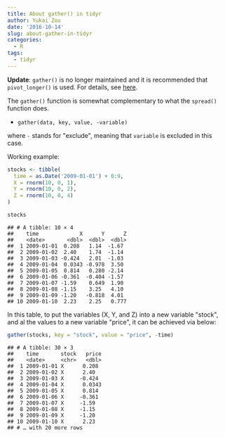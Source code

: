 ```yaml
---
title: About gather() in tidyr
author: Yukai Zou
date: '2016-10-14'
slug: about-gather-in-tidyr
categories:
  - R
tags:
  - tidyr
---
```




**Update**: `gather()` is no longer maintained and it is recommended that `pivot_longer()` is used. For details, see [here](https://tidyr.tidyverse.org/reference/gather.html).

The `gather()` function is somewhat complementary to what the `spread()` function does.

- `gather(data, key, value, -variable)`

where `-` stands for "exclude", meaning that `variable` is excluded in this case.

Working example:


```r
stocks <- tibble(
  time = as.Date('2009-01-01') + 0:9,
  X = rnorm(10, 0, 1),
  Y = rnorm(10, 0, 2),
  Z = rnorm(10, 0, 4)
)

stocks
```

```
## # A tibble: 10 × 4
##    time             X      Y      Z
##    <date>       <dbl>  <dbl>  <dbl>
##  1 2009-01-01  0.208   1.14  -1.67 
##  2 2009-01-02  2.40    1.74  -1.14 
##  3 2009-01-03 -0.424   2.01  -1.03 
##  4 2009-01-04  0.0343 -0.978  3.50 
##  5 2009-01-05  0.814   0.280 -2.14 
##  6 2009-01-06 -0.361  -0.404 -1.57 
##  7 2009-01-07 -1.59    0.649  1.90 
##  8 2009-01-08 -1.15    3.25   4.10 
##  9 2009-01-09 -1.20   -0.818  4.01 
## 10 2009-01-10  2.23    2.25   0.777
```

In this table, to put the variables (X, Y, and Z) into a new variable "stock", and al the values to a new variable "price", it can be achieved via below:


```r
gather(stocks, key = "stock", value = "price", -time)
```

```
## # A tibble: 30 × 3
##    time       stock   price
##    <date>     <chr>   <dbl>
##  1 2009-01-01 X      0.208 
##  2 2009-01-02 X      2.40  
##  3 2009-01-03 X     -0.424 
##  4 2009-01-04 X      0.0343
##  5 2009-01-05 X      0.814 
##  6 2009-01-06 X     -0.361 
##  7 2009-01-07 X     -1.59  
##  8 2009-01-08 X     -1.15  
##  9 2009-01-09 X     -1.20  
## 10 2009-01-10 X      2.23  
## # … with 20 more rows
```
